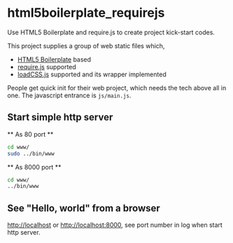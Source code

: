 # html5boilerplate_requirejs
Use HTML5 Boilerplate and require.js to create project kick-start codes.

This project supplies a group of web static files which,

* [HTML5 Boilerplate](https://html5boilerplate.com/) based
* [require.js](http://requirejs.org/) supported
* [loadCSS.js](https://github.com/filamentgroup/loadCSS) supported and its wrapper implemented

People get quick init for their web project, which needs the tech above all in one. The javascript entrance is `js/main.js`.

## Start simple http server
** As 80 port **
```bash
cd www/
sudo ../bin/www
```

** As 8000 port **
```bash
cd www/
../bin/www
```

## See "Hello, world" from a browser
[http://localhost](http://localhost) or [http://localhost:8000](http://localhost:8000), see port number in log when start http server.

